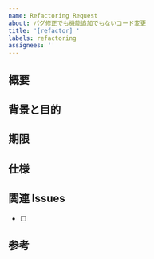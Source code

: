 ```yaml
---
name: Refactoring Request
about: バグ修正でも機能追加でもないコード変更
title: '[refactor] '
labels: refactoring
assignees: ''
---
```


## 概要


## 背景と目的


## 期限


## 仕様


## 関連 Issues

- [ ]

## 参考
